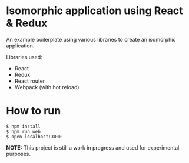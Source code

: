 # Isomorphic application using React & Redux

An example boilerplate using various libraries to create an isomorphic application.

Libraries used:
- React
- Redux
- React router
- Webpack (with hot reload)

# How to run

```
$ npm install
$ npm run web
$ open localhost:3000
```

**NOTE:** This project is still a work in progress and used for experimental purposes.
